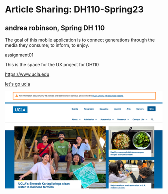 # Article Sharing: DH110-Spring23

## andrea robinson, Spring DH 110 

The goal of this mobile application is to connect generations through the media they consume; to inform, to enjoy. 

assignment01

This is the space for the UX project for DH110

https://www.ucla.edu

[let's go ucla](https://www.ucla.edu)

![A photo of the UCLA home page](https://github.com/aergithub/DH110-Spring23/blob/5acb9982fcb8b24fb4f4ce91382e8392d80a20a0/Screen%20Shot%202023-04-06%20at%209.12.34%20AM.png)

